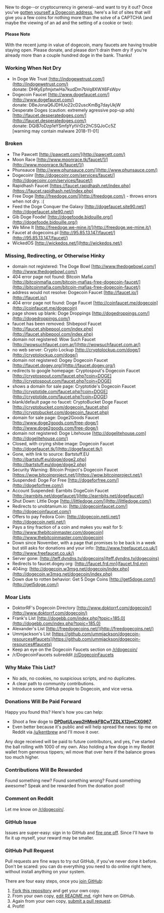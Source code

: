 New to doge--or cryptocurrency in general--and want to try it out? Once you've [gotten yourself a Dogecoin address](http://dogecoin.com/), here's a list of sites that will give you a few coins for nothing more than the solve of a CAPTCHA (and maybe the viewing of an ad and the setting of a cookie or two): 

#### Please Note

With the recent jump in value of dogecoin, many faucets are having trouble staying open.  Please donate, and please don't drain them dry if you're already more than a couple hundred doge in the bank.  Thanks!

### Working When Not Dry
- In Doge We Trust [http://indogewetrust.com/](http://indogewetrust.com/)<br>donate: DHKyEpfmjxtwHa7kudDm7bVq8XWX6FsWpv
- Dogecoin Faucet [http://www.dogefaucet.com/](http://www.dogefaucet.com/)<br>donate: DBeJonaQ6JDHUo22cD2uscKmBg7dayUkjW
- Desperate Doges (caution: extremely agressive pop-up ads) [http://faucet.desperatedoges.com/](http://faucet.desperatedoges.com/)<br>donate: DQiB7oDzp1eYSmfpYytVrDz2hCSQJoCc5Z
<br>[warning may contain malware 2018-11-01]

### Broken

- The Pawcett [http://pawcett.com/](http://pawcett.com/)
- Moon Race [http://www.moonrace.tk/faucet/1/](http://www.moonrace.tk/faucet/1/)
- Phunsauce [http://www.phunsauce.com/](http://www.phunsauce.com/)
- Dogecoinr [http://dogecoinr.com/services/faucet/](http://dogecoinr.com/services/faucet/)
- Rapidhash Faucet [https://faucet.rapidhash.net/index.php](https://faucet.rapidhash.net/index.php)
- Free Doge [http://freedoge.com/](http://freedoge.com/) - throws errors when not dry. :(
- Feed the Doge Conquer the Galaxy [http://dogefaucet.site90.net/](http://dogefaucet.site90.net/) 
- Gib Doge Foode! [http://dogefoode.bidouille.org/](http://dogefoode.bidouille.org/)
- We Mine It [http://freedoge.we-mine.it/](http://freedoge.we-mine.it/)
- Faucet at dogecoins.pl [http://95.85.13.147/faucet/](http://95.85.13.147/faucet/)
- WickedOS [http://wickedos.net/](http://wickedos.net/)

### Missing, Redirecting, or Otherwise Hinky

- domain not registered: The Doge Bowl [http://www.thedogebowl.com/](http://www.thedogebowl.com/)
- 404 error page not found: Bitcoin Mafia [http://bitcoinmafia.com/bitcoin-mafias-free-dogecoin-faucet/](http://bitcoinmafia.com/bitcoin-mafias-free-dogecoin-faucet/)
- address would not resolve: Dogecoin Faucet [http://faucet.io/](http://faucet.io/)
- 404 error page not found: Doge Faucet [http://coinfaucet.me/dogecoin](http://coinfaucet.me/dogecoin)
- page shows up blank: Doge Droppings [http://dogedroppings.com/](http://dogedroppings.com/)
- faucet has been removed: Shibepool Faucet [http://faucet.shibepool.com/index.php](http://faucet.shibepool.com/index.php)
- domain not registered: Wow Such Faucet [http://wowsuchfaucet.com.ar/](http://wowsuchfaucet.com.ar/)
- no web server: Crypto Lockup [http://cryptolockup.com/doge/](http://cryptolockup.com/doge/)
- domain not registered: Dogey Dogecoin Faucet [http://faucet.dogey.org/](http://faucet.dogey.org/)
- redirects to google homepage: Cryptospout's Dogecoin Faucet [http://cryptospout.com/faucet.php?coin=DOGE](http://cryptospout.com/faucet.php?coin=DOGE)
- shows a domain for sale page: Cryptotide's Dogecoin Faucet [http://cryptotide.com/faucet.php?coin=DOGE] (http://cryptotide.com/faucet.php?coin=DOGE)
- blank/default page no faucet: CryptoBucket Doge Faucet [http://cryptobucket.com/dogecoin_faucet.php](http://cryptobucket.com/dogecoin_faucet.php)
- domain for sale page: Doge2Goods Faucet [http://www.doge2goods.com/free-doge/](http://www.doge2goods.com/free-doge/)
- domain not registered: Doge Litehouse [http://dogelitehouse.com](http://dogelitehouse.com/)
- Closed, with crying shibe image: Dogecoin Faucet [http://dogefaucet.tk/](http://dogefaucet.tk/)
- Gone, with link to source: Bartstuff.EU [http://bartstuff.eu/doge/doge2.php](http://bartstuff.eu/doge/doge2.php)
- Security Warning: Bitcoin Project's Dogecoin Faucet [https://wow.bitcoinproject.net/](https://wow.bitcoinproject.net/)
- Suspended: Doge For Free [http://dogeforfree.com/](http://dogeforfree.com/)
- Account Suspended: Earnbits DogeCoin Faucet [http://earnbits.net/dogefaucet/](http://earnbits.net/dogefaucet/)
- Shut Down: Little Doge [http://littledoge.com/](http://littledoge.com/)
- Redirects to unobtanium.io: [http://dogecoinfaucet.com/](http://dogecoinfaucet.com/)
- Offers to pay Fedora Coin: [http://dogecoin.netii.net/](http://dogecoin.netii.net/)
- Pays a tiny fraction of a coin and makes you wait for 5: [http://www.thebitcoinmaster.com/dogecoin](http://www.thebitcoinmaster.com/dogecoin)
- Down since November, with a page that promises to be back in a week but still asks for donations and your info: [http://www.freefaucet.co.uk/](http://www.freefaucet.co.uk/)
- Server gone: [http://teff.dyndns.tv/dogecoins](teff.dyndns.tv/dogecoins)
- Redirects to faucet.dogey.org: [http://faucet.frd.mn](faucet.frd.mn)
- 404ing: [http://dogecoin.w3msg.net/dogecoin/index.php](http://dogecoin.w3msg.net/dogecoin/index.php)
- Down due to rotten behavior: Get 5 Doge Coins [http://get5doge.com/](http://get5doge.com/)

### Moar Lists

- DoktorRF's Dogecoin Directory [http://www.doktorrf.com/dogecoin/](http://www.doktorrf.com/dogecoin/)
- Frank's List [http://dogebb.com/index.php?topic=185.0](http://dogebb.com/index.php?topic=185.0)
- Alexander's List [http://freedogecoins.net/](http://freedogecoins.net/)
- Ummjackson's List [https://github.com/ummjackson/dogecoin-resources#faucets](https://github.com/ummjackson/dogecoin-resources#faucets)
- Keep an eye on the Dogecoin Faucets section on [/r/dogecoin/](http://www.reddit.com/r/dogecoin/)
- /r/DogecoinFaucets subreddit [/r/DogecoinFaucets](http://www.reddit.com/r/dogecoinfaucets/)

### Why Make This List?

- No ads, no cookies, no suspicious scripts, and no duplicates.
- A clear path to community contributions.
- Introduce some GitHub people to Dogecoin, and vice versa.

### Donations Will Be Paid Forward

Happy you found this? Here's how you can help:

- Shoot a few doge to __<a href="http://dogechain.info/address/DPDptULvwp2HMmkFBCwTZDLX12jmCXG967">DPDptULvwp2HMmkFBCwTZDLX12jmCXG967</a>__.
- Even better because it's public and will help spread the news: tip me on Reddit via [/u/kentbrew](http://reddit.com/u/kentbrew) and I'll move it over.

Any doge received will be paid to future contributors, and yes, I've started the ball rolling with 1000 of my own. Also holding a few doge in my Reddit wallet from generous tippers; wil move that over here if the balance grows too much higher.

### Contributions Will Be Rewarded

Found something new? Found something wrong? Found something awesome? Speak and be rewarded from the donation pool!  

### Comment on Reddit

Let me know on [/r/dogecoin/](http://www.reddit.com/r/dogecoin/comments/1vkyju/doge_faucet_list_powered_by_community/).

### GitHub Issue

Issues are super-easy: sign in to GitHub and [fire one off](https://github.com/kentbrew/dogefaucets/issues/new).  Since I'll have to fix it up myself, your reward may be smaller.

### GitHub Pull Request

Pull requests are fine ways to try out GitHub, if you've never done it before.  Don't be scared:  you can do everything you need to do online right here, without install anything on your system. 

There are four easy steps, once you [join GitHub](https://github.com/join):

1. [Fork this repository](https://github.com/kentbrew/dogefaucets/fork) and get your own copy.
2. From your own copy, [edit README.md](https://help.github.com/articles/editing-files), right here on GitHub.
3. Again from your own copy, [submit a pull request](https://help.github.com/articles/creating-a-pull-request).
4. Profit!
